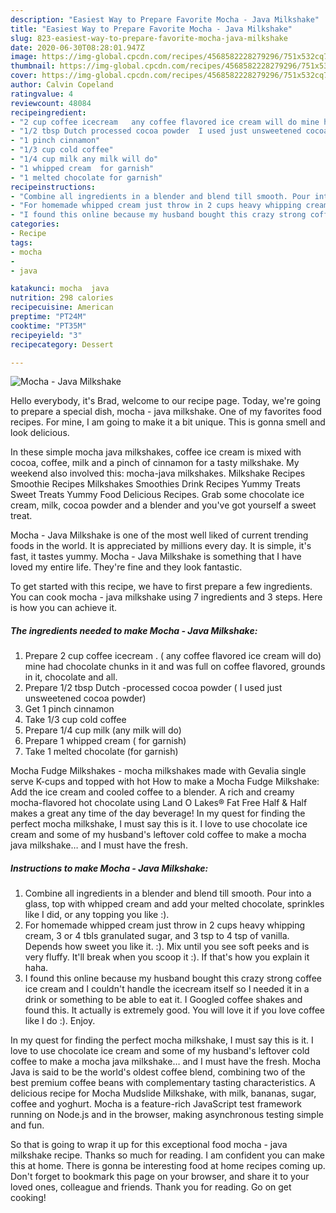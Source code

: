 ```yaml
---
description: "Easiest Way to Prepare Favorite Mocha - Java Milkshake"
title: "Easiest Way to Prepare Favorite Mocha - Java Milkshake"
slug: 823-easiest-way-to-prepare-favorite-mocha-java-milkshake
date: 2020-06-30T08:28:01.947Z
image: https://img-global.cpcdn.com/recipes/4568582228279296/751x532cq70/mocha-java-milkshake-recipe-main-photo.jpg
thumbnail: https://img-global.cpcdn.com/recipes/4568582228279296/751x532cq70/mocha-java-milkshake-recipe-main-photo.jpg
cover: https://img-global.cpcdn.com/recipes/4568582228279296/751x532cq70/mocha-java-milkshake-recipe-main-photo.jpg
author: Calvin Copeland
ratingvalue: 4
reviewcount: 48084
recipeingredient:
- "2 cup coffee icecream   any coffee flavored ice cream will do mine had chocolate chunks in it and was full on coffee flavored grounds in it chocolate and all"
- "1/2 tbsp Dutch processed cocoa powder  I used just unsweetened cocoa powder"
- "1 pinch cinnamon"
- "1/3 cup cold coffee"
- "1/4 cup milk any milk will do"
- "1 whipped cream  for garnish"
- "1 melted chocolate for garnish"
recipeinstructions:
- "Combine all ingredients in a blender and blend till smooth. Pour into a glass, top with whipped cream and add your melted chocolate, sprinkles like I did, or any topping you like :)."
- "For homemade whipped cream just throw in 2 cups heavy whipping cream, 3 or 4 tbls granulated sugar,  and 3 tsp to 4 tsp of vanilla. Depends how sweet you like it. :). Mix until you see soft peeks and is very fluffy. It&#39;ll break when you scoop it :). If that&#39;s how you explain it haha."
- "I found this online because my husband bought this crazy strong coffee ice cream and I couldn&#39;t handle the icecream itself so I needed it in a drink or something to be able to eat it. I Googled coffee shakes and found this. It actually is extremely good. You will love it if you love coffee like I do :). Enjoy."
categories:
- Recipe
tags:
- mocha
- 
- java

katakunci: mocha  java 
nutrition: 298 calories
recipecuisine: American
preptime: "PT24M"
cooktime: "PT35M"
recipeyield: "3"
recipecategory: Dessert

---
```



![Mocha - Java Milkshake](https://img-global.cpcdn.com/recipes/4568582228279296/751x532cq70/mocha-java-milkshake-recipe-main-photo.jpg)

Hello everybody, it's Brad, welcome to our recipe page. Today, we're going to prepare a special dish, mocha - java milkshake. One of my favorites food recipes. For mine, I am going to make it a bit unique. This is gonna smell and look delicious.

In these simple mocha java milkshakes, coffee ice cream is mixed with cocoa, coffee, milk and a pinch of cinnamon for a tasty milkshake. My weekend also involved this: mocha-java milkshakes. Milkshake Recipes Smoothie Recipes Milkshakes Smoothies Drink Recipes Yummy Treats Sweet Treats Yummy Food Delicious Recipes. Grab some chocolate ice cream, milk, cocoa powder and a blender and you&#39;ve got yourself a sweet treat.

Mocha - Java Milkshake is one of the most well liked of current trending foods in the world. It is appreciated by millions every day. It is simple, it's fast, it tastes yummy. Mocha - Java Milkshake is something that I have loved my entire life. They're fine and they look fantastic.


To get started with this recipe, we have to first prepare a few ingredients. You can cook mocha - java milkshake using 7 ingredients and 3 steps. Here is how you can achieve it.

<!--inarticleads1-->

##### The ingredients needed to make Mocha - Java Milkshake:

1. Prepare 2 cup coffee icecream . ( any coffee flavored ice cream will do) mine had chocolate chunks in it and was full on coffee flavored, grounds in it, chocolate and all.
1. Prepare 1/2 tbsp Dutch -processed cocoa powder ( I used just unsweetened cocoa powder)
1. Get 1 pinch cinnamon
1. Take 1/3 cup cold coffee
1. Prepare 1/4 cup milk (any milk will do)
1. Prepare 1 whipped cream ( for garnish)
1. Take 1 melted chocolate (for garnish)


Mocha Fudge Milkshakes - mocha milkshakes made with Gevalia single serve K-cups and topped with hot How to make a Mocha Fudge Milkshake: Add the ice cream and cooled coffee to a blender. A rich and creamy mocha-flavored hot chocolate using Land O Lakes® Fat Free Half &amp; Half makes a great any time of the day beverage! In my quest for finding the perfect mocha milkshake, I must say this is it. I love to use chocolate ice cream and some of my husband&#39;s leftover cold coffee to make a mocha java milkshake… and I must have the fresh. 

<!--inarticleads2-->

##### Instructions to make Mocha - Java Milkshake:

1. Combine all ingredients in a blender and blend till smooth. Pour into a glass, top with whipped cream and add your melted chocolate, sprinkles like I did, or any topping you like :).
1. For homemade whipped cream just throw in 2 cups heavy whipping cream, 3 or 4 tbls granulated sugar,  and 3 tsp to 4 tsp of vanilla. Depends how sweet you like it. :). Mix until you see soft peeks and is very fluffy. It&#39;ll break when you scoop it :). If that&#39;s how you explain it haha.
1. I found this online because my husband bought this crazy strong coffee ice cream and I couldn&#39;t handle the icecream itself so I needed it in a drink or something to be able to eat it. I Googled coffee shakes and found this. It actually is extremely good. You will love it if you love coffee like I do :). Enjoy.


In my quest for finding the perfect mocha milkshake, I must say this is it. I love to use chocolate ice cream and some of my husband&#39;s leftover cold coffee to make a mocha java milkshake… and I must have the fresh. Mocha Java is said to be the world&#39;s oldest coffee blend, combining two of the best premium coffee beans with complementary tasting characteristics. A delicious recipe for Mocha Mudslide Milkshake, with milk, bananas, sugar, coffee and yoghurt. Mocha is a feature-rich JavaScript test framework running on Node.js and in the browser, making asynchronous testing simple and fun. 

So that is going to wrap it up for this exceptional food mocha - java milkshake recipe. Thanks so much for reading. I am confident you can make this at home. There is gonna be interesting food at home recipes coming up. Don't forget to bookmark this page on your browser, and share it to your loved ones, colleague and friends. Thank you for reading. Go on get cooking!
